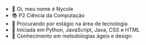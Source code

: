 - 👋 Oi, meu nome é Nycole
- 📚 P2 Ciência da Computação
- 👀 Procurando por estágio na área de tecnologia
- 🌱 Iniciada em Python, JavaScript, Java, CSS e HTML
- 🧠 Conhecimento em metodologias ágeis e design
